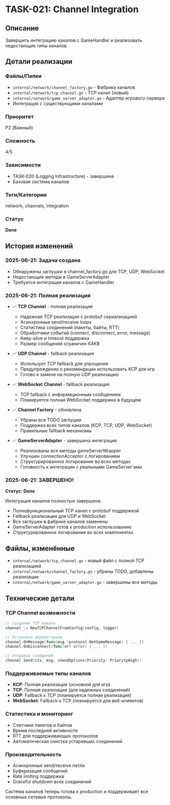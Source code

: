 # TASK-021: Channel Integration

## Описание
Завершить интеграцию каналов с GameHandler и реализовать недостающие типы каналов.

## Детали реализации

### Файлы/Папки
- `internal/network/channel_factory.go` - Фабрика каналов
- `internal/network/tcp_channel.go` - TCP канал (новый)
- `internal/network/game_server_adapter.go` - Адаптер игрового сервера
- Интеграция с существующими каналами

### Приоритет
P2 (Важный)

### Сложность
4/5

### Зависимости
- TASK-020 (Logging Infrastructure) - завершена
- Базовая система каналов

### Теги/Категории
network, channels, integration

### Статус
**Done**

## История изменений

### 2025-06-21: Задача создана
- Обнаружены заглушки в channel_factory.go для TCP, UDP, WebSocket
- Недостающие методы в GameServerAdapter
- Требуется интеграция каналов с GameHandler

### 2025-06-21: Полная реализация
- ✅ **TCP Channel** - полная реализация
  - Надежная TCP реализация с protobuf сериализацией
  - Асинхронные send/receive loops
  - Статистика соединений (пакеты, байты, RTT)
  - Обработчики событий (connect, disconnect, error, message)
  - Keep-alive и timeout поддержка
  - Размер сообщений ограничен 64KB

- ✅ **UDP Channel** - fallback реализация
  - Использует TCP fallback для упрощения
  - Предупреждение о рекомендации использовать KCP для игр
  - Готово к замене на полную UDP реализацию

- ✅ **WebSocket Channel** - fallback реализация
  - TCP fallback с информационным сообщением
  - Планируется полная WebSocket поддержка в будущем

- ✅ **Channel Factory** - обновлена
  - Убраны все TODO заглушки
  - Поддержка всех типов каналов (KCP, TCP, UDP, WebSocket)
  - Правильные fallback механизмы

- ✅ **GameServerAdapter** - завершена интеграция
  - Реализованы все методы gameServerWrapper
  - Улучшен connectionAcceptor с логированием
  - Структурированное логирование во всех методах
  - Готовность к интеграции с реальными GameServer'ами

### 2025-06-21: ЗАВЕРШЕНО!
**Статус: Done**

Интеграция каналов полностью завершена:
- Полнофункциональный TCP канал с protobuf поддержкой
- Fallback реализации для UDP и WebSocket
- Все заглушки в фабрике каналов заменены
- GameServerAdapter готов к production использованию
- Структурированное логирование во всех компонентах

## Файлы, изменённые
- `internal/network/tcp_channel.go` - новый файл с полной TCP реализацией
- `internal/network/channel_factory.go` - убраны TODO, добавлены реализации
- `internal/network/game_server_adapter.go` - завершены все методы

## Технические детали

### TCP Channel возможности
```go
// Создание TCP канала
channel := NewTCPChannelFromConfig(config, logger)

// Установка обработчиков
channel.OnMessage(func(msg *protocol.NetGameMessage) { ... })
channel.OnDisconnect(func(err error) { ... })

// Отправка сообщений
channel.Send(ctx, msg, &SendOptions{Priority: PriorityHigh})
```

### Поддерживаемые типы каналов
- **KCP**: Полная реализация (основной для игр)
- **TCP**: Полная реализация (для надежных соединений)
- **UDP**: Fallback к TCP (планируется полная реализация)
- **WebSocket**: Fallback к TCP (планируется для веб-клиентов)

### Статистика и мониторинг
- Счетчики пакетов и байтов
- Время последней активности
- RTT для поддерживающих протоколов
- Автоматическая очистка устаревших соединений

### Производительность
- Асинхронные send/receive петли
- Буферизация сообщений
- Rate limiting поддержка
- Graceful shutdown всех соединений

Система каналов теперь готова к production и поддерживает все основные сетевые протоколы. 